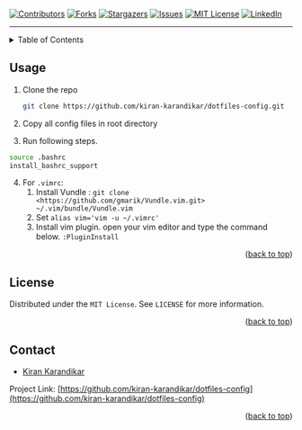 <div id="top"></div>

[![Contributors][contributors-shield]][contributors-url]
[![Forks][forks-shield]][forks-url]
[![Stargazers][stars-shield]][stars-url]
[![Issues][issues-shield]][issues-url]
[![MIT License][license-shield]][license-url]
[![LinkedIn][linkedin-shield]][linkedin-url]

[contributors-shield]: https://img.shields.io/github/contributors/kiran-karandikar/dotfiles-config?style=for-the-badge

[contributors-url]: https://github.com/Kiran-Karandikar/dotfiles-config/graphs/contributors

[forks-shield]: https://img.shields.io/github/forks/Kiran-Karandikar/dotfiles-config?style=for-the-badge

[forks-url]: https://github.com/Kiran-Karandikar/dotfiles-config/network

[stars-shield]: https://img.shields.io/github/stars/Kiran-Karandikar/dotfiles-config?style=for-the-badge

[stars-url]: https://github.com/Kiran-Karandikar/dotfiles-config/stargazers

[issues-shield]: https://img.shields.io/github/issues/Kiran-Karandikar/dotfiles-config?style=for-the-badge

[issues-url]: https://github.com/Kiran-Karandikar/dotfiles-config/issues

[license-shield]: https://img.shields.io/github/license/Kiran-Karandikar/dotfiles-config?style=for-the-badge

[license-url]: https://github.com/Kiran-Karandikar/dotfiles-config/blob/master/LICENSE

[linkedin-shield]: https://img.shields.io/badge/-LinkedIn-black.svg?style=for-the-badge&logo=linkedin&colorB=555

[linkedin-url]: https://linkedin.com/in/kiran-karandikar

---------

<!-- BADGES.MD Finish -->
<!-- TABLE OF CONTENTS -->
<details>
  <summary>Table of Contents</summary>
  <ol>
    <li><a href="#usage">Usage</a></li>
    <li><a href="#license">License</a></li>
    <li><a href="#contact">Contact</a></li>
  </ol>
</details>

<!-- ABOUT THE PROJECT -->

## Usage

1. Clone the repo

   ```sh
   git clone https://github.com/kiran-karandikar/dotfiles-config.git
   ```

2. Copy all config files in root directory
3. Run following steps.

  ```sh
  source .bashrc
  install_bashrc_support
  ```

4. For `.vimrc`:
   1. Install Vundle : `git clone <https://github.com/gmarik/Vundle.vim.git> ~/.vim/bundle/Vundle.vim`
   2. Set `alias vim='vim -u ~/.vimrc'`
   3. Install vim plugin. open your vim editor and type the command below. `:PluginInstall`

<p align="right">(<a href="#top">back to top</a>)</p>

<!-- LICENSE -->

## License

Distributed under the `MIT License`. See `LICENSE` for more information.

<p align="right">(<a href="#top">back to top</a>)</p>

<!-- MARKDOWN LINKS & IMAGES -->

<!-- CONTACT -->

## Contact

* [Kiran Karandikar](mailto:khkarandikar@gmail.com)

Project
Link: [https://github.com/kiran-karandikar/dotfiles-config](https://github.com/kiran-karandikar/dotfiles-config)

<p align="right">(<a href="#top">back to top</a>)</p>
